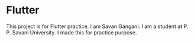 # Flutter
This project is for Flutter practice. I am Savan Gangani. I am a student at P. P. Savani University. I made this for practice purpose.